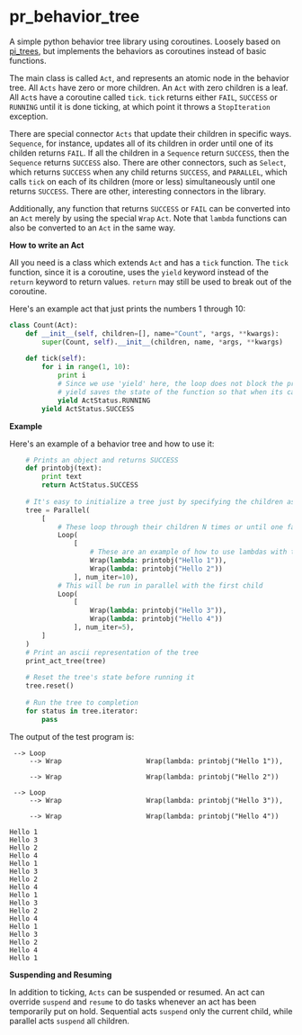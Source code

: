# pr_behavior_tree
A simple python behavior tree library using coroutines. Loosely based on [pi_trees](https://github.com/pirobot/pi_trees/), but implements the behaviors as coroutines instead of basic functions.

The main class is called `Act`, and represents an atomic node in the behavior tree. All `Acts` have zero or more children. An `Act` with zero children is a leaf. All `Act`s have a coroutine called `tick`. `tick` returns either `FAIL`, `SUCCESS` or `RUNNING` until it is done ticking, at which point it throws a `StopIteration` exception.

There are special connector `Acts` that update their children in specific ways. `Sequence`, for instance, updates all of its children in order until one of its childen returns `FAIL`. If all the children in a `Sequence` return `SUCCESS`, then the `Sequence` returns `SUCCESS` also. There are other connectors, such as `Select`, which returns `SUCCESS` when any child returns `SUCCESS`, and `PARALLEL`, which calls `tick` on each of its children (more or less) simultaneously until one returns `SUCCESS`. There are other, interesting connectors in the library.

Additionally, any function that returns `SUCCESS` or `FAIL` can be converted into an `Act` merely by using the special `Wrap` `Act`. Note that `lambda` functions can also be converted to an `Act` in the same way.

**How to write an Act**

All you need is a class which extends `Act` and has a `tick` function. The `tick` function, since it is a coroutine, uses the `yield` keyword instead of the `return` keyword to return values. `return` may still be used to break out of the coroutine.

Here's an example act that just prints the numbers 1 through 10:

```python
class Count(Act):
    def __init__(self, children=[], name="Count", *args, **kwargs):
        super(Count, self).__init__(children, name, *args, **kwargs)
    
    def tick(self):
        for i in range(1, 10):
            print i
            # Since we use 'yield' here, the loop does not block the program.
            # yield saves the state of the function so that when its called, it returns here
            yield ActStatus.RUNNING
        yield ActStatus.SUCCESS

```

**Example**

Here's an example of a behavior tree and how to use it:
```python
    # Prints an object and returns SUCCESS
    def printobj(text):
        print text
        return ActStatus.SUCCESS
        
    # It's easy to initialize a tree just by specifying the children as a list in the first argument
    tree = Parallel(
        [
            # These loop through their children N times or until one fails
            Loop(
                [
                    # These are an example of how to use lambdas with the behavior tree
                    Wrap(lambda: printobj("Hello 1")),
                    Wrap(lambda: printobj("Hello 2"))
                ], num_iter=10),
            # This will be run in parallel with the first child
            Loop(
                [
                    Wrap(lambda: printobj("Hello 3")),
                    Wrap(lambda: printobj("Hello 4"))
                ], num_iter=5),
        ]
    )
    # Print an ascii representation of the tree
    print_act_tree(tree)
    
    # Reset the tree's state before running it
    tree.reset()
    
    # Run the tree to completion
    for status in tree.iterator:
        pass
```
        
The output of the test program is:


     --> Loop
         --> Wrap                     Wrap(lambda: printobj("Hello 1")),
    
         --> Wrap                     Wrap(lambda: printobj("Hello 2"))
    
     --> Loop
         --> Wrap                     Wrap(lambda: printobj("Hello 3")),
    
         --> Wrap                     Wrap(lambda: printobj("Hello 4"))
    
    Hello 1
    Hello 3
    Hello 2
    Hello 4
    Hello 1
    Hello 3
    Hello 2
    Hello 4
    Hello 1
    Hello 3
    Hello 2
    Hello 4
    Hello 1
    Hello 3
    Hello 2
    Hello 4
    Hello 1

**Suspending and Resuming**

In addition to ticking, `Acts` can be suspended or resumed. An act can override `suspend` and `resume` to do tasks whenever an act has been temporarily put on hold. Sequential acts `suspend` only the current child, while parallel acts `suspend` all children.
